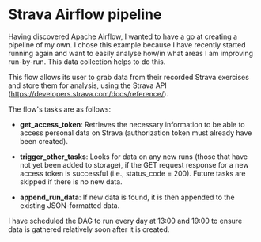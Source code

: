# Strava Airflow pipeline

Having discovered Apache Airflow, I wanted to have a go at creating a pipeline of my own. I chose this example because I have recently started running again and want to easily analyse how/in what areas I am improving run-by-run. This data collection helps to do this.

This flow allows its user to grab data from their recorded Strava exercises and store them for analysis, using the Strava API (https://developers.strava.com/docs/reference/).

The flow's tasks are as follows:

- __get_access_token__: Retrieves the necessary information to be able to access personal data on Strava (authorization token must already have been created).

- __trigger_other_tasks__: Looks for data on any new runs (those that have not yet been added to storage), if the GET request response for a new access token is successful (i.e., status_code = 200). Future tasks are skipped if there is no new data.

- __append_run_data__: If new data is found, it is then appended to the existing JSON-formatted data.

I have scheduled the DAG to run every day at 13:00 and 19:00 to ensure data is gathered relatively soon after it is created.
